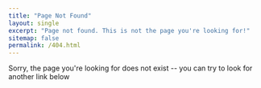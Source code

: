 ```yaml
---
title: "Page Not Found"
layout: single
excerpt: "Page not found. This is not the page you're looking for!"
sitemap: false
permalink: /404.html
---
```

Sorry, the page you're looking for does not exist -- you can try to look for another link below

<script type="text/javascript">
  var GOOG_FIXURL_LANG = 'en';
  var GOOG_FIXURL_SITE = '{{ site.url }}'
</script>
<script type="text/javascript"
  src="//linkhelp.clients.google.com/tbproxy/lh/wm/fixurl.js">
</script>
